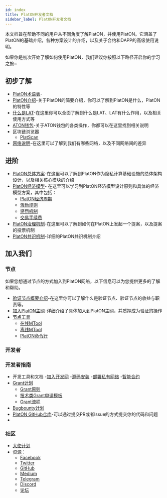 ```yaml
---
id: index
title: PlatON开发者文档
sidebar_label: PlatON开发者文档
---
```


本文档旨在帮助不同的用户从不同角度了解PlatON，并使用PlatON。它涵盖了PlatON的基础介绍，各种方案设计的介绍，以及关于合约和DAPP的高级使用说明。

如果你是初次开始了解如何使用PlatON，我们建议你按照以下路径开启你的学习之旅~

## 初步了解

- [PlatON术语表](#)-
- [PlatON介绍](#)-关于PlatON的简要介绍，你可以了解到PlatON是什么，PlatON的特性等
- [什么是LAT](/docs/zh-CN/lat_introduced)-在这里你可以全面了解到什么是LAT、LAT有什么作用，以及相关使用方式等
- [ATON钱包](#)-关于ATON钱包的各类操作，你都可以在这里找到相关说明
- 区块链浏览器
  - [PlatScan](https://scan.platon.network/)
- [网络说明](/docs/zh-CN/Network_Description)-在这里可以了解到我们有哪些网络，以及不同网络间的差异

## 进阶

- [PlatON总体方案](http://localhost:3002/docs/zh-CN/PlatON_Overall_Solution)-在这里可以了解到PlatON作为隐私计算基础设施的总体架构设计，以及相关核心模块的介绍
- [PlatON经济模型](/docs/zh-CN/Economic_Model)-
  在这里可以学习到PlatON经济模型设计原则和具体的经济模型方案，其中包括：
   - [PlatON经济周期](#)
   - [激励规则](#)
   - [惩罚机制](#)
   - [交易手续费](#)
- [PlatON治理机制](/docs/zh-CN/PlatON_Governance_Solution)-在这里可以了解到如何在PlatON上发起一个提案，以及提案的投票机制
- [PlatON共识机制](#)-详细的PlatON共识机制介绍

## 加入我们

### 节点
如果您想通过节点的方式加入到PlatON网络，以下信息可以为您提供更多的了解和帮助。
 - [验证节点概要介绍](#)-在这里你可以了解什么是验证节点、验证节点的收益与职责等。
 - [加入PlatON主网](#)-详细介绍了具体加入到PlatON主网，并质押成为验证的操作
 - [节点工具](#)
   - [在线MTool](#)
   - [离线MTool](#)
   - [PlatON命令行](#)

### 开发者

### 开发者指南

- 开发工具和文档
  -[加入开发网](#)
  -[源码安装]()
  -[部署私有网络]()
  -[智能合约]()
- [Grant计划](https://forum.latticex.foundation/t/topic/1092)
  - [Grant原则](#)
  - [技术类Grant申请模板](#)
  - [Grant流程](#)
- [Bugbounty计划](https://slowmist.io/platon/index.html?utm_source=index&utm_medium=cpc&utm_campaign=platon)
- [PlatON GitHub仓库](https://github.com/PlatONnetwork)-可以通过提交PR或者Issue的方式提交你的代码和问题
- []()

### 社区

- [大使计划](https://forum.latticex.foundation/t/topic/4246)
- 资源：
  - [Facebook](https://www.facebook.com/PlatONNetwork/)
  - [Twitter](https://twitter.com/PlatON_Network)
  - [GitHub](https://github.com/PlatONnetwork)
  - [Medium](https://medium.com/platon-network)
  - [Telegram](https://t.me/PlatONNetworkCN)
  - [Discord](https://discord.com/invite/jAjFzJ3Cff)
  - [论坛](https://forum.latticex.foundation/)
